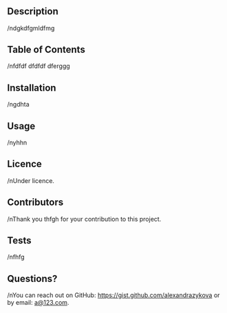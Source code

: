 # 


## Description
/ndgkdfgmldfmg

## Table of Contents
/nfdfdf dfdfdf dferggg

## Installation
/ngdhta

## Usage
/nyhhn

## Licence
/nUnder  licence.

## Contributors
/nThank you thfgh for your contribution to this project.

## Tests
/nfhfg

## Questions?
/nYou can reach out on GitHub: https://gist.github.com/alexandrazykova or by email: a@123.com.